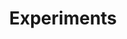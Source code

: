 ---
layout: experiments
permalink: experiments
title: Experiments
cover_image: "/assets/images/experiments-bg.webp"



section-showcase:

  show-section: true
  title:  our works
  subtitle: Showcase

hero-area:
    title: experiments
    description: Programmable identity-linked licenses (PILLs) are a novel way of distributing data and code to be run on a personal server. Experimental PILLs are the gateway to exploring the world of private, off-chain data and compute while taking advantage of the transparency, composability, and censorship resistance of blockchain technologies. 

---
